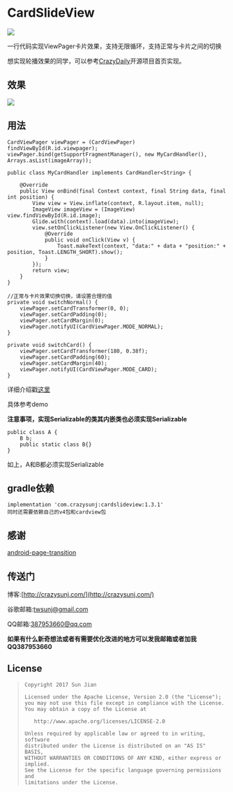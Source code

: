 # CardSlideView

[![](https://img.shields.io/github/release/crazysunj/CardSlideView.svg) ](https://github.com/crazysunj/CardSlideView/releases)

一行代码实现ViewPager卡片效果，支持无限循环，支持正常与卡片之间的切换

想实现轮播效果的同学，可以参考[CrazyDaily](https://github.com/crazysunj/CrazyDaily "https://github.com/crazysunj/CrazyDaily")开源项目首页实现。

## 效果

![](https://github.com/crazysunj/crazysunj.github.io/blob/master/img/vp_card5.gif)

## 用法

```
CardViewPager viewPager = (CardViewPager) findViewById(R.id.viewpager);
viewPager.bind(getSupportFragmentManager(), new MyCardHandler(), Arrays.asList(imageArray));
```


```
public class MyCardHandler implements CardHandler<String> {

    @Override
    public View onBind(final Context context, final String data, final int position) {
        View view = View.inflate(context, R.layout.item, null);
        ImageView imageView = (ImageView) view.findViewById(R.id.image);
        Glide.with(context).load(data).into(imageView);
        view.setOnClickListener(new View.OnClickListener() {
            @Override
            public void onClick(View v) {
                Toast.makeText(context, "data:" + data + "position:" + position, Toast.LENGTH_SHORT).show();
            }
        });
        return view;
    }
}
```

```
//正常与卡片效果切换切换，请设置合理的值
private void switchNormal() {
    viewPager.setCardTransformer(0, 0);
    viewPager.setCardPadding(0);
    viewPager.setCardMargin(0);
    viewPager.notifyUI(CardViewPager.MODE_NORMAL);
}

private void switchCard() {
    viewPager.setCardTransformer(180, 0.38f);
    viewPager.setCardPadding(60);
    viewPager.setCardMargin(40);
    viewPager.notifyUI(CardViewPager.MODE_CARD);
}
```

详细介绍戳[这里](http://crazysunj.com/2017/06/25/%E4%B8%80%E8%A1%8C%E4%BB%A3%E7%A0%81%E5%AE%9E%E7%8E%B0ViewPager%E5%8D%A1%E7%89%87%E6%95%88%E6%9E%9C/)

具体参考demo

**注意事项，实现Serializable的类其内嵌类也必须实现Serializable**

```
public class A {
    B b;
    public static class B{}
}
```
如上，A和B都必须实现Serializable

## gradle依赖

```
implementation 'com.crazysunj:cardslideview:1.3.1'
同时还需要依赖自己的v4包和cardview包
```

## 感谢

[android-page-transition](https://github.com/xmuSistone/android-page-transition)

## 传送门

博客:[http://crazysunj.com/](http://crazysunj.com/)

谷歌邮箱:twsunj@gmail.com

QQ邮箱:387953660@qq.com

**如果有什么新奇想法或者有需要优化改进的地方可以发我邮箱或者加我QQ387953660**

## License

> ```
> Copyright 2017 Sun Jian
>
> Licensed under the Apache License, Version 2.0 (the "License");
> you may not use this file except in compliance with the License.
> You may obtain a copy of the License at
>
>    http://www.apache.org/licenses/LICENSE-2.0
>
> Unless required by applicable law or agreed to in writing, software
> distributed under the License is distributed on an "AS IS" BASIS,
> WITHOUT WARRANTIES OR CONDITIONS OF ANY KIND, either express or implied.
> See the License for the specific language governing permissions and
> limitations under the License.
> ```
